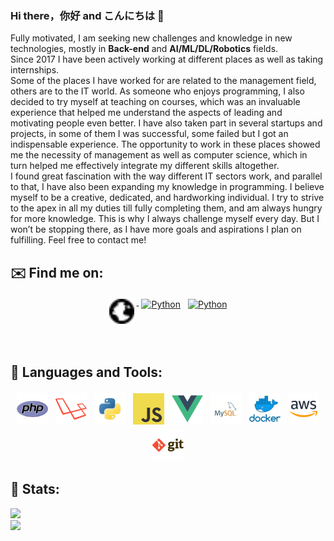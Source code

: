 ### Hi there，你好 and こんにちは 👋

  Fully motivated, I am seeking new challenges and knowledge in new technologies, mostly in <b>Back-end</b> and <b>AI/ML/DL/Robotics</b> fields.
<br>
  Since 2017 I have been actively working at different places as well as taking internships.
  <br>
  Some of the places I have worked for are related to the management field, others are to the IT world. As someone who enjoys programming, I also decided to try myself at teaching on courses, which was an invaluable experience that helped me understand the aspects of leading and motivating people even better. I have also taken part in several startups and projects, in some of them I was successful, some failed but I got an indispensable experience. The opportunity to work in these places showed me the necessity of management as well as computer science, which in turn helped me effectively integrate my different skills altogether.
  <br>
  I found great fascination with the way different IT sectors work, and parallel to that, I have also been expanding my knowledge in programming. I believe myself to be a creative, dedicated, and hardworking individual. I try to strive to the apex in all my duties till fully completing them, and am always hungry for more knowledge. This is why I always challenge myself every day. But I won’t be stopping there, as I have more goals and aspirations I plan on fulfilling.
Feel free to contact me! 

## ✉️ Find me on:
<p align="center">
 <a href="https://github.com/GaoFan98" target="_blank" rel="noopener noreferrer"> <img src="https://raw.githubusercontent.com/iconic/open-iconic/master/svg/globe.svg" alt="Python" height="40" style="vertical-align:top; margin:4px"> </a>
 <a href="https://www.linkedin.com/in/vagif-aghayev-270298/" target="_blank" rel="noopener noreferrer"> <img src="https://cdn.jsdelivr.net/npm/simple-icons@v3/icons/linkedin.svg" alt="Python" height="40" style="vertical-align:top; margin:4px"></a>
 <a href="mailto:vagifaghayev270298@gmail.com"> <img src="https://cdn.jsdelivr.net/npm/simple-icons@v3/icons/gmail.svg" alt="Python" height="40" style="vertical-align:top; margin:4px"></a>
</p>

<br/>

## 🧰 Languages and Tools:
<p align="center">
<img src="https://raw.githubusercontent.com/github/explore/80688e429a7d4ef2fca1e82350fe8e3517d3494d/topics/php/php.png" alt="PHP" height="50" style="vertical-align:top; margin:4px">
<img src="https://raw.githubusercontent.com/github/explore/80688e429a7d4ef2fca1e82350fe8e3517d3494d/topics/laravel/laravel.png" alt="Laravel" height="50" style="vertical-align:top; margin:4px">
<img src="https://raw.githubusercontent.com/github/explore/80688e429a7d4ef2fca1e82350fe8e3517d3494d/topics/python/python.png" alt="Python" height="50" style="vertical-align:top; margin:4px">
<img src="https://raw.githubusercontent.com/github/explore/80688e429a7d4ef2fca1e82350fe8e3517d3494d/topics/javascript/javascript.png" alt="Javascript" height="50" style="vertical-align:top; margin:4px">
<img src="https://raw.githubusercontent.com/github/explore/80688e429a7d4ef2fca1e82350fe8e3517d3494d/topics/vue/vue.png" alt="VueJS" height="50" style="vertical-align:top; margin:4px">
<img src="https://raw.githubusercontent.com/github/explore/80688e429a7d4ef2fca1e82350fe8e3517d3494d/topics/mysql/mysql.png" alt="MySQL" height="50" style="vertical-align:top; margin:4px">
<img src="https://raw.githubusercontent.com/github/explore/80688e429a7d4ef2fca1e82350fe8e3517d3494d/topics/docker/docker.png" alt="Docker" height="50" style="vertical-align:top; margin:4px">
<img src="https://raw.githubusercontent.com/github/explore/80688e429a7d4ef2fca1e82350fe8e3517d3494d/topics/aws/aws.png" alt="AWS" height="50" style="vertical-align:top; margin:4px">
<img src="https://raw.githubusercontent.com/github/explore/80688e429a7d4ef2fca1e82350fe8e3517d3494d/topics/git/git.png" alt="Git" height="50" style="vertical-align:top; margin:4px">
</p>

## 🧰 Stats:
<div class = "row">
    <div class="col-md-6">
           <img height="180em" src="https://github-readme-stats.vercel.app/api?username=GaoFan98&show_icons=true&hide_border=true&&count_private=true&include_all_commits=true&theme=dracula" />
      </div>
  <div class ="col-md-6">
               
<img height="180em" src="https://github-readme-stats.vercel.app/api/top-langs/?username=GaoFan98&hide=html&langs_count=6&layout=compact&theme=dracula" />

  </div>
</div>


